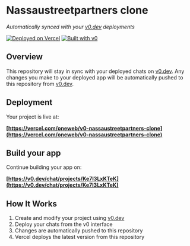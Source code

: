 # Nassaustreetpartners clone

*Automatically synced with your [v0.dev](https://v0.dev) deployments*

[![Deployed on Vercel](https://img.shields.io/badge/Deployed%20on-Vercel-black?style=for-the-badge&logo=vercel)](https://vercel.com/oneweb/v0-nassaustreetpartners-clone)
[![Built with v0](https://img.shields.io/badge/Built%20with-v0.dev-black?style=for-the-badge)](https://v0.dev/chat/projects/Ke7I3LxKTeK)

## Overview

This repository will stay in sync with your deployed chats on [v0.dev](https://v0.dev).
Any changes you make to your deployed app will be automatically pushed to this repository from [v0.dev](https://v0.dev).

## Deployment

Your project is live at:

**[https://vercel.com/oneweb/v0-nassaustreetpartners-clone](https://vercel.com/oneweb/v0-nassaustreetpartners-clone)**

## Build your app

Continue building your app on:

**[https://v0.dev/chat/projects/Ke7I3LxKTeK](https://v0.dev/chat/projects/Ke7I3LxKTeK)**

## How It Works

1. Create and modify your project using [v0.dev](https://v0.dev)
2. Deploy your chats from the v0 interface
3. Changes are automatically pushed to this repository
4. Vercel deploys the latest version from this repository